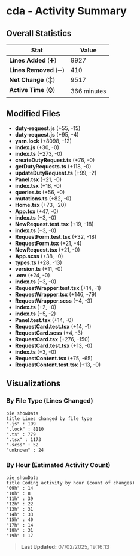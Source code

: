 # cda - Activity Summary 

## Overall Statistics

| Stat                   | Value                                                             |
| ---------------------- | ----------------------------------------------------------------- |
| **Lines Added** (➕)   | 9927                                          |
| **Lines Removed** (➖) | 410                                        |
| **Net Change** (↕)    | 9517                |
| **Active Time** (⌚)   | 366 minutes |


## Modified Files
- **duty-request.js** (+55, -15)
- **duty-request.js** (+95, -4)
- **yarn.lock** (+8098, -12)
- **index.js** (+30, -0)
- **index.ts** (+273, -0)
- **createDutyRequest.ts** (+76, -0)
- **getDutyRequests.ts** (+118, -0)
- **updateDutyRequest.ts** (+99, -2)
- **Panel.tsx** (+21, -0)
- **index.tsx** (+18, -0)
- **queries.ts** (+56, -0)
- **mutations.ts** (+82, -0)
- **Home.tsx** (+73, -20)
- **App.tsx** (+47, -0)
- **index.ts** (+3, -0)
- **NewRequest.test.tsx** (+19, -18)
- **index.ts** (+3, -0)
- **RequestForm.test.tsx** (+32, -18)
- **RequestForm.tsx** (+21, -4)
- **NewRequest.tsx** (+21, -0)
- **App.scss** (+38, -0)
- **types.ts** (+28, -13)
- **version.ts** (+11, -0)
- **.env** (+24, -0)
- **index.ts** (+3, -0)
- **RequestWrapper.test.tsx** (+14, -1)
- **RequestWrapper.tsx** (+146, -79)
- **RequestWrapper.scss** (+4, -3)
- **index.ts** (+2, -0)
- **index.ts** (+5, -2)
- **Panel.test.tsx** (+14, -0)
- **RequestCard.test.tsx** (+14, -1)
- **RequestCard.scss** (+4, -3)
- **RequestCard.tsx** (+276, -150)
- **RequestCard.test.tsx** (+13, -0)
- **index.ts** (+3, -0)
- **RequestContent.tsx** (+75, -65)
- **RequestContent.test.tsx** (+13, -0)

## Visualizations

### By File Type (Lines Changed)

```mermaid
pie showData
title Lines changed by file type
".js" : 199
".lock" : 8110
".ts" : 779
".tsx" : 1173
".scss" : 52
"unknown" : 24
```

### By Hour (Estimated Activity Count)

```mermaid
pie showData
title Coding activity by hour (count of changes)
"09h" : 14
"10h" : 8
"11h" : 39
"12h" : 22
"13h" : 31
"14h" : 33
"15h" : 40
"17h" : 14
"18h" : 31
"19h" : 17
```


> **Last Updated:** 07/02/2025, 19:16:13